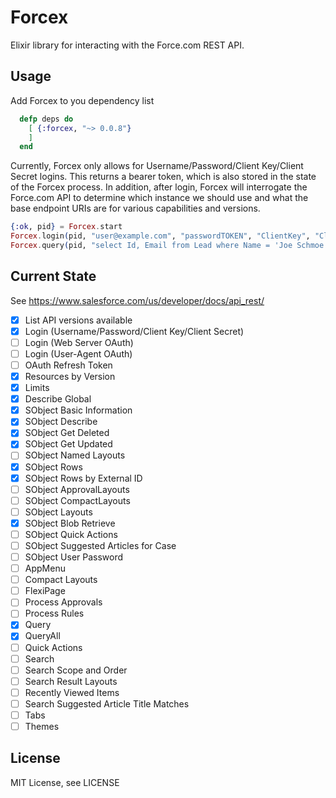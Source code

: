 Forcex
======
Elixir library for interacting with the Force.com REST API.

Usage
-----

Add Forcex to you dependency list
```elixir
  defp deps do
    [ {:forcex, "~> 0.0.8"}
    ]
  end
```

Currently, Forcex only allows for Username/Password/Client Key/Client Secret
logins. This returns a bearer token, which is also stored in the state of the
Forcex process. In addition, after login, Forcex will interrogate the Force.com
API to determine which instance we should use and what the base endpoint URIs
are for various capabilities and versions.
```elixir
{:ok, pid} = Forcex.start
Forcex.login(pid, "user@example.com", "passwordTOKEN", "ClientKey", "ClientSecret")
Forcex.query(pid, "select Id, Email from Lead where Name = 'Joe Schmoe'")
```

Current State
-------------
See https://www.salesforce.com/us/developer/docs/api_rest/

 - [x] List API versions available
 - [x] Login (Username/Password/Client Key/Client Secret)
 - [ ] Login (Web Server OAuth)
 - [ ] Login (User-Agent OAuth)
 - [ ] OAuth Refresh Token
 - [x] Resources by Version
 - [x] Limits
 - [x] Describe Global
 - [x] SObject Basic Information
 - [x] SObject Describe
 - [x] SObject Get Deleted
 - [x] SObject Get Updated
 - [ ] SObject Named Layouts
 - [x] SObject Rows
 - [x] SObject Rows by External ID
 - [ ] SObject ApprovalLayouts
 - [ ] SObject CompactLayouts
 - [ ] SObject Layouts
 - [x] SObject Blob Retrieve
 - [ ] SObject Quick Actions
 - [ ] SObject Suggested Articles for Case
 - [ ] SObject User Password
 - [ ] AppMenu
 - [ ] Compact Layouts
 - [ ] FlexiPage
 - [ ] Process Approvals
 - [ ] Process Rules
 - [x] Query
 - [x] QueryAll
 - [ ] Quick Actions
 - [ ] Search
 - [ ] Search Scope and Order
 - [ ] Search Result Layouts
 - [ ] Recently Viewed Items
 - [ ] Search Suggested Article Title Matches
 - [ ] Tabs
 - [ ] Themes

License
-------
MIT License, see LICENSE
